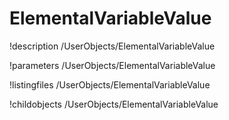 <!-- MOOSE Documentation Stub: Remove this when content is added. -->

# ElementalVariableValue
!description /UserObjects/ElementalVariableValue

!parameters /UserObjects/ElementalVariableValue

!listingfiles /UserObjects/ElementalVariableValue

!childobjects /UserObjects/ElementalVariableValue
